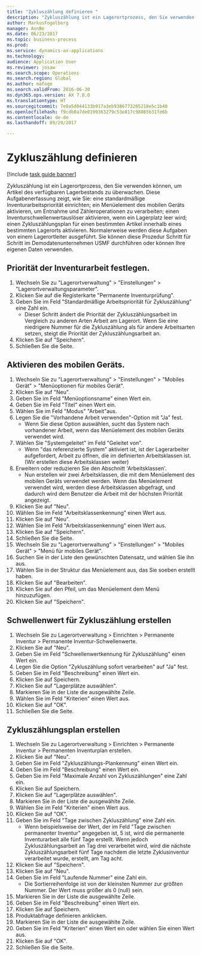```yaml
--- 
title: "Zykluszählung definieren "
description: "Zykluszählung ist ein Lagerortprozess, den Sie verwenden können, um Artikel des verfügbaren Lagerbestands zu überwachen."
author: MarkusFogelberg
manager: AnnBe
ms.date: 06/23/2017
ms.topic: business-process
ms.prod: 
ms.service: dynamics-ax-applications
ms.technology: 
audience: Application User
ms.reviewer: josaw
ms.search.scope: Operations
ms.search.region: Global
ms.author: mafoge
ms.search.validFrom: 2016-06-30
ms.dyn365.ops.version: AX 7.0.0
ms.translationtype: HT
ms.sourcegitcommit: 7e0a5d044133b917a3eb9386773205218e5c1b40
ms.openlocfilehash: f9cdb0a7de0199363279c53e817c98085b31fe6b
ms.contentlocale: de-de
ms.lasthandoff: 09/29/2017

---
```

# <a name="define-cycle-counting"></a>Zykluszählung definieren  

[!include [task guide banner](../../includes/task-guide-banner.md)]

Zykluszählung ist ein Lagerortprozess, den Sie verwenden können, um Artikel des verfügbaren Lagerbestands zu überwachen. Diese Aufgabenerfassung zeigt, wie Sie: eine standardmäßige Inventurarbeitspriorität einrichten; ein Menüelement des mobilen Geräts aktivieren, um Entnahme und Zähleroperationen zu verarbeiten; einen Inventurschwellenwertauslöser aktivieren, wenn ein Lagerplatz leer wird; einen Zykluszählungsplan für einen bestimmten Artikel innerhalb eines bestimmten Lagerorts aktivieren. Normalerweise werden diese Aufgaben von einem Lagerortleiter ausgeführt. Sie können diese Prozedur Schritt für Schritt im Demodatenunternehmen USMF durchführen oder können Ihre eigenen Daten verwenden.


## <a name="set-the-priority-of-counting-work"></a>Priorität der Inventurarbeit festlegen.
1. Wechseln Sie zu "Lagerortverwaltung" > "Einstellungen" > "Lagerortverwaltungsparameter".
2. Klicken Sie auf die Registerkarte "Permanente Inventurprüfung".
3. Geben Sie im Feld "Standardmäßige Arbeitspriorität für Zykluszählung" eine Zahl ein.
    * Dieser Schritt ändert die Priorität der Zykluszählungsarbeit im Vergleich zu anderen Arten Arbeit am Lagerort. Wenn Sie eine niedrigere Nummer für die Zykluszählung als für andere Arbeitsarten setzen, steigt die Priorität der Zykluszählungsarbeit an.  
4. Klicken Sie auf "Speichern".
5. Schließen Sie die Seite.

## <a name="enable-the-mobile-device"></a>Aktivieren des mobilen Geräts.
1. Wechseln Sie zu "Lagerortverwaltung" > "Einstellungen" > "Mobiles Gerät" > "Menüoptionen für mobiles Gerät".
2. Klicken Sie auf "Neu".
3. Geben Sie im Feld "Menüoptionsname" einen Wert ein.
4. Geben Sie im Feld "Titel" einen Wert ein.
5. Wählen Sie im Feld "Modus" "Arbeit"aus.
6. Legen Sie die "Vorhandene Arbeit verwenden"-Option mit "Ja" fest.
    * Wenn Sie diese Option auswählen, sucht das System nach vorhandener Arbeit, wenn das Menüelement des mobilen Geräts verwendet wird.  
7. Wählen Sie "Systemgeleitet" im Feld "Geleitet von".
    * Wenn "das referenzierte System" aktiviert ist, ist der Lagerarbeiter aufgefordert, Arbeit zu öffnen, die im definierten Arbeitsklassen ist. (Wir erstellen diese Arbeitsklassen weiter)  
8. Erweitern oder reduzieren Sie den Abschnitt 'Arbeitsklassen'.
    * Nun erstellen wir zwei Arbeitsklassen, die mit dem Menüelement des mobilen Geräts verwendet werden. Wenn das Menüelement verwendet wird, werden diese Arbeitsklassen abgefragt, und dadurch wird dem Benutzer die Arbeit mit der höchsten Priorität angezeigt.  
9. Klicken Sie auf "Neu".
10. Wählen Sie im Feld "Arbeitsklassenkennung" einen Wert aus.
11. Klicken Sie auf "Neu".
12. Wählen Sie im Feld "Arbeitsklassenkennung" einen Wert aus.
13. Klicken Sie auf "Speichern".
14. Schließen Sie die Seite.
15. Wechseln Sie zu "Lagerortverwaltung" > "Einstellungen" > "Mobiles Gerät" > "Menü für mobiles Gerät".
16. Suchen Sie in der Liste den gewünschten Datensatz, und wählen Sie ihn aus.
17. Wählen Sie in der Struktur das Menüelement aus, das Sie soeben erstellt haben.
18. Klicken Sie auf "Bearbeiten".
19. Klicken Sie auf den Pfeil, um das Menüelement dem Menü hinzuzufügen.
20. Klicken Sie auf "Speichern".

## <a name="create-a-counting-threshold"></a>Schwellenwert für Zykluszählung erstellen
1. Wechseln Sie zu Lagerortverwaltung > Einrichten > Permanente Inventur > Permanente Inventur-Schwellenwerte.
2. Klicken Sie auf "Neu".
3. Geben Sie im Feld "Schwellenwertkennung für Zykluszählung" einen Wert ein.
4. Legen Sie die Option "Zykluszählung sofort verarbeiten" auf "Ja" fest.
5. Geben Sie im Feld "Beschreibung" einen Wert ein.
6. Klicken Sie auf Speichern.
7. Klicken Sie auf "Lagerplätze auswählen".
8. Markieren Sie in der Liste die ausgewählte Zeile.
9. Wählen Sie im Feld "Kriterien" einen Wert aus.
10. Klicken Sie auf "OK".
11. Schließen Sie die Seite.

## <a name="create-a-cycle-count-plan"></a>Zykluszählungsplan erstellen
1. Wechseln Sie zu Lagerortverwaltung > Einrichten > Permanente Inventur > Permanenten Inventurplan erstellen.
2. Klicken Sie auf "Neu".
3. Geben Sie im Feld "Zykluszählungs-Plankennung" einen Wert ein.
4. Geben Sie im Feld "Beschreibung" einen Wert ein.
5. Geben Sie im Feld "Maximale Anzahl von Zykluszählungen" eine Zahl ein.
6. Klicken Sie auf Speichern.
7. Klicken Sie auf "Lagerplätze auswählen".
8. Markieren Sie in der Liste die ausgewählte Zeile.
9. Wählen Sie im Feld "Kriterien" einen Wert aus.
10. Klicken Sie auf "OK".
11. Geben Sie im Feld "Tage zwischen Zykluszählung" eine Zahl ein.
    * Wenn beispielsweise der Wert, der im Feld "Tage zwischen permanenter Inventur" angegeben ist, 5 ist, wird die permanente Inventurarbeit alle fünf Tage erstellt. Wenn jedoch Zykluszählungsarbeit an Tag drei verarbeitet wird, wird die nächste Zykluszählungsarbeit fünf Tage nachdem die letzte Zyklusinventur verarbeitet wurde, erstellt, am Tag acht.  
12. Klicken Sie auf "Speichern".
13. Klicken Sie auf "Neu".
14. Geben Sie im Feld "Laufende Nummer" eine Zahl ein.
    * Die Sortierreihenfolge ist von der kleinsten Nummer zur größten Nummer. Der Wert muss größer als 0 (null) sein.  
15. Markieren Sie in der Liste die ausgewählte Zeile.
16. Geben Sie im Feld "Beschreibung" einen Wert ein.
17. Klicken Sie auf Speichern.
18. Produktabfrage definieren anklicken.
19. Markieren Sie in der Liste die ausgewählte Zeile.
20. Geben Sie im Feld "Kriterien" einen Wert ein oder wählen Sie einen Wert aus.
21. Klicken Sie auf "OK".
22. Schließen Sie die Seite.


